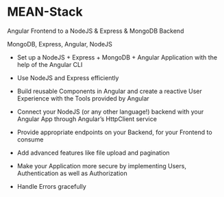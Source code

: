 # MEAN-Stack

Angular Frontend to a NodeJS & Express & MongoDB Backend

MongoDB, Express, Angular,  NodeJS

- Set up a NodeJS + Express + MongoDB + Angular Application with the help of the Angular CLI

- Use NodeJS and Express efficiently

- Build reusable Components in Angular and create a reactive User Experience with the Tools provided by Angular

- Connect your NodeJS (or any other language!) backend with your Angular App through Angular’s HttpClient service

- Provide appropriate endpoints on your Backend, for your Frontend to consume

- Add advanced features like file upload and pagination

- Make your Application more secure by implementing Users, Authentication as well as Authorization

- Handle Errors gracefully

